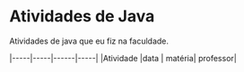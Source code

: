 # Atividades de Java
Atividades de java que eu fiz na faculdade.

|-----|-----|------|-----|
|Atividade |data | matéria| professor|
